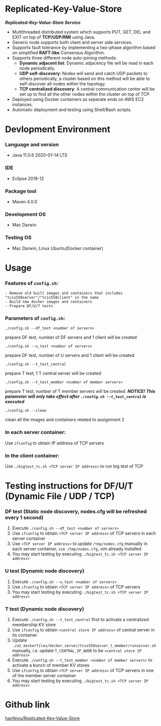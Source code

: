 # Replicated-Key-Value-Store

***Replicated-Key-Value-Store Service***

- Multithreaded distributed system which supports PUT, GET, DEL and EXIT on top
    of **TCP/UDP/RMI** using Java.
- Generic node supports both client and server side services.
- Supports fault tolerance by implementing a two-phase algorithm based on
    simplified **RAFT-like** Consensus Algorithm.
- Supports three different node auto-joining methods: 
    - **Dynamic adjacent list**: Dynamic adjacency file will be read in each node
        periodically.
    - **UDP self-discovery**: Nodes will send and catch UDP packets to others
        periodically, a cluster based on this method will be able to
        self-discover all nodes within the topology. 
    - **TCP centralized discovery**: A central communication center will be
        set up to find all the other nodes within the cluster on top of TCP.
- Deployed using Docker containers as seperate ends on AWS EC2 instances.
- Automatic deployment and testing using Shell/Bash scripts.

# Devlopment Environment
### Language and version
  - Java 11.0.6 2020-01-14 LTS

### IDE
  - Eclipse 2019-12

### Package tool
  - Maven 4.0.0

### Development OS 
  - Mac Darwin

### Testing OS 
  - Mac Darwin, Linux Ubuntu(Docker container)

# Usage
### Features of `config.sh`: 
    - Remove old built images and containers that includes "tcss558server"/"tcss558client" in the name 
    - Build new docker images and containers 
    - Prepare DF/U/T tests 

### Parameters of `config.sh`:
```
./config.sh --df_test <number of servers>
```
prepare DF test, number of DF servers and 1 client will be created 

```
./config.sh --u_test <number of servers>
``` 
prepare DF test, number of U servers and 1 client will be created 

```
./config.sh --t_test_central 
```
prepare T test, 1 T central server will be created 
```
./config.sh --t_test_member <number of member servers>
```

prepare T test, number of T member servers will be created. ***NOTICE! This parameter will only take effect after `./config.sh --t_test_central` is executed*** 

```
./config.sh --clean
```
clean all the images and containers related to assignment 2 

### In each server container:
Use `ifconfig` to obtain IP address of TCP servers 

### In the client container:
Use `./bigtest_tc.sh <TCP server IP address>` to run big test of TCP 

# Testing instructions for DF/U/T (Dynamic File / UDP / TCP)
### DF test (Static node discovery, nodes.cfg will be refreshed every 1 second)
1. Execute `./config.sh --df_test <number of servers>` 
2. Use `ifconfig` to obtain `<TCP server IP address>` of TCP servers in each server container
3. Use `<TCP server IP address>` to update `/tmp/nodes.cfg` manually in each server container, `vim /tmp/nodes.cfg`, vim already installed 
4. You may start testing by executing `./bigtest_tc.sh <TCP server IP address>` 

### U test (Dynamic node discovery)
1. Execute `./config.sh --u_test <number of servers>` 
2. Use `ifconfig` to obtain `<TCP server IP address>` of TCP servers 
3. You may start testing by executing `./bigtest_tc.sh <TCP server IP address>` 

### T test (Dynamic node discovery)
1. Execute `./config.sh --t_test_central` first to activate a centralized membership KV store 
2. Use `ifconfig` to obtain `<central store IP address>` of central server in its container 
3. Update `./a2_dockerfiles/docker_server/tcss558server_t_member/runserver.sh` manually, i.e. update `T_CENTRAL_IP_ADDR` to be `<central store IP address>` 
4. Execute `./config.sh --t_test_member <number of member servers>` to activate a bunch of member KV stores 
5. Use `ifconfig` to obtain `<TCP server IP address>` of TCP servers in one of the member server container 
6. You may start testing by executing `./bigtest_tc.sh <TCP server IP address>`

# Github link
[hanfeiyu/Replicated-Key-Value-Store](https://github.com/hanfeiyu/Replicated-Key-Value-Store)


